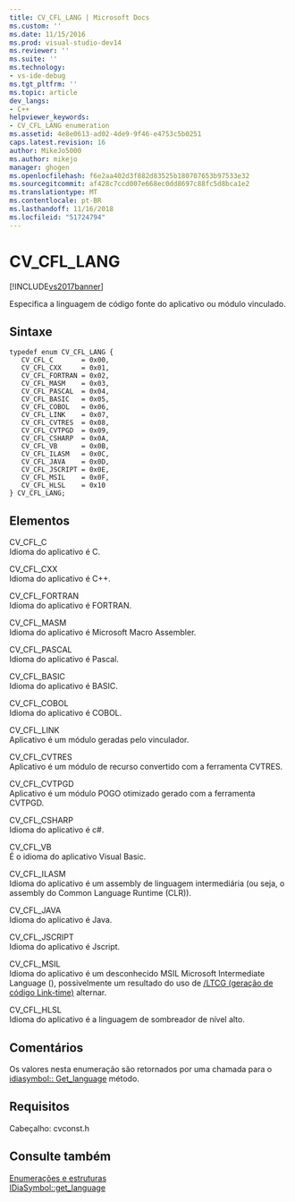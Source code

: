 ```yaml
---
title: CV_CFL_LANG | Microsoft Docs
ms.custom: ''
ms.date: 11/15/2016
ms.prod: visual-studio-dev14
ms.reviewer: ''
ms.suite: ''
ms.technology:
- vs-ide-debug
ms.tgt_pltfrm: ''
ms.topic: article
dev_langs:
- C++
helpviewer_keywords:
- CV_CFL_LANG enumeration
ms.assetid: 4e8e0613-ad02-4de9-9f46-e4753c5b0251
caps.latest.revision: 16
author: MikeJo5000
ms.author: mikejo
manager: ghogen
ms.openlocfilehash: f6e2aa402d3f882d83525b180707653b97533e32
ms.sourcegitcommit: af428c7ccd007e668ec0dd8697c88fc5d8bca1e2
ms.translationtype: MT
ms.contentlocale: pt-BR
ms.lasthandoff: 11/16/2018
ms.locfileid: "51724794"
---
```

# <a name="cvcfllang"></a>CV_CFL_LANG
[!INCLUDE[vs2017banner](../../includes/vs2017banner.md)]

Especifica a linguagem de código fonte do aplicativo ou módulo vinculado.  
  
## <a name="syntax"></a>Sintaxe  
  
```cpp#  
typedef enum CV_CFL_LANG {   
   CV_CFL_C       = 0x00,  
   CV_CFL_CXX     = 0x01,  
   CV_CFL_FORTRAN = 0x02,  
   CV_CFL_MASM    = 0x03,  
   CV_CFL_PASCAL  = 0x04,  
   CV_CFL_BASIC   = 0x05,  
   CV_CFL_COBOL   = 0x06,  
   CV_CFL_LINK    = 0x07,  
   CV_CFL_CVTRES  = 0x08,  
   CV_CFL_CVTPGD  = 0x09,  
   CV_CFL_CSHARP  = 0x0A,  
   CV_CFL_VB      = 0x0B,  
   CV_CFL_ILASM   = 0x0C,  
   CV_CFL_JAVA    = 0x0D,  
   CV_CFL_JSCRIPT = 0x0E,  
   CV_CFL_MSIL    = 0x0F,  
   CV_CFL_HLSL    = 0x10  
} CV_CFL_LANG;  
```  
  
## <a name="elements"></a>Elementos  
 CV_CFL_C  
 Idioma do aplicativo é C.  
  
 CV_CFL_CXX  
 Idioma do aplicativo é C++.  
  
 CV_CFL_FORTRAN  
 Idioma do aplicativo é FORTRAN.  
  
 CV_CFL_MASM  
 Idioma do aplicativo é Microsoft Macro Assembler.  
  
 CV_CFL_PASCAL  
 Idioma do aplicativo é Pascal.  
  
 CV_CFL_BASIC  
 Idioma do aplicativo é BASIC.  
  
 CV_CFL_COBOL  
 Idioma do aplicativo é COBOL.  
  
 CV_CFL_LINK  
 Aplicativo é um módulo geradas pelo vinculador.  
  
 CV_CFL_CVTRES  
 Aplicativo é um módulo de recurso convertido com a ferramenta CVTRES.  
  
 CV_CFL_CVTPGD  
 Aplicativo é um módulo POGO otimizado gerado com a ferramenta CVTPGD.  
  
 CV_CFL_CSHARP  
 Idioma do aplicativo é c#.  
  
 CV_CFL_VB  
 É o idioma do aplicativo Visual Basic.  
  
 CV_CFL_ILASM  
 Idioma do aplicativo é um assembly de linguagem intermediária (ou seja, o assembly do Common Language Runtime (CLR)).  
  
 CV_CFL_JAVA  
 Idioma do aplicativo é Java.  
  
 CV_CFL_JSCRIPT  
 Idioma do aplicativo é Jscript.  
  
 CV_CFL_MSIL  
 Idioma do aplicativo é um desconhecido MSIL Microsoft Intermediate Language (), possivelmente um resultado do uso de [/LTCG (geração de código Link-time)](http://msdn.microsoft.com/library/788c6f52-fdb8-40c2-90af-4026ea2cf2e2) alternar.  
  
 CV_CFL_HLSL  
 Idioma do aplicativo é a linguagem de sombreador de nível alto.  
  
## <a name="remarks"></a>Comentários  
 Os valores nesta enumeração são retornados por uma chamada para o [idiasymbol:: Get_language](../../debugger/debug-interface-access/idiasymbol-get-language.md) método.  
  
## <a name="requirements"></a>Requisitos  
 Cabeçalho: cvconst.h  
  
## <a name="see-also"></a>Consulte também  
 [Enumerações e estruturas](../../debugger/debug-interface-access/enumerations-and-structures.md)   
 [IDiaSymbol::get_language](../../debugger/debug-interface-access/idiasymbol-get-language.md)



